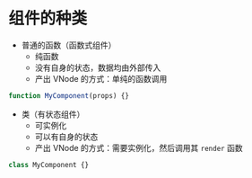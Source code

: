 # 组件的种类

- 普通的函数（函数式组件）
  - 纯函数
  - 没有自身的状态，数据均由外部传入
  - 产出 VNode 的方式：单纯的函数调用

```javascript
function MyComponent(props) {}
```

- 类（有状态组件）
  - 可实例化
  - 可以有自身的状态
  - 产出 VNode 的方式：需要实例化，然后调用其 `render` 函数

```javascript
class MyComponent {}
```
